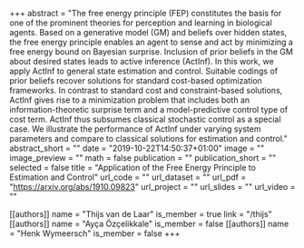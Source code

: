 +++
abstract = "The free energy principle (FEP) constitutes the basis for one of the prominent theories for perception and learning in biological agents. Based on a generative model (GM) and beliefs over hidden states, the free energy principle enables an agent to sense and act by minimizing a free energy bound on Bayesian surprise. Inclusion of prior beliefs in the GM about desired states leads to active inference (ActInf). In this work, we apply ActInf to general state estimation and control. Suitable codings of prior beliefs recover solutions for standard cost-based optimization frameworks. In contrast to standard cost and constraint-based solutions, ActInf gives rise to a minimization problem that includes both an information-theoretic surprise term and a model-predictive control type of cost term. ActInf thus subsumes classical stochastic control as a special case. We illustrate the performance of ActInf under varying system parameters and compare to classical solutions for estimation and control."
abstract_short = ""
date = "2019-10-22T14:50:37+01:00"
image = ""
image_preview = ""
math = false
publication = ""
publication_short = ""
selected = false
title = "Application of the Free Energy Principle to Estimation and Control"
url_code = ""
url_dataset = ""
url_pdf = "https://arxiv.org/abs/1910.09823"
url_project = ""
url_slides = ""
url_video = ""

[[authors]]
    name = "Thijs van de Laar"
    is_member = true
    link = "/thijs"
[[authors]]
    name = "Ayça Özçelikkale"
    is_member = false
[[authors]]
    name = "Henk Wymeersch"
    is_member = false
+++
